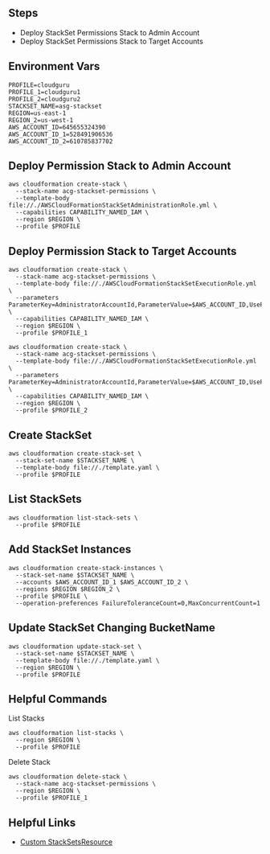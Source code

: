 
## Steps
- Deploy StackSet Permissions Stack to Admin Account 
- Deploy StackSet Permissions Stack to Target Accounts

## Environment Vars
```shell
PROFILE=cloudguru
PROFILE_1=cloudguru1
PROFILE_2=cloudguru2
STACKSET_NAME=asg-stackset
REGION=us-east-1
REGION_2=us-west-1
AWS_ACCOUNT_ID=645655324390
AWS_ACCOUNT_ID_1=528491906536
AWS_ACCOUNT_ID_2=610785837702
```

## Deploy Permission Stack to Admin Account
```shell
aws cloudformation create-stack \
  --stack-name acg-stackset-permissions \
  --template-body file://./AWSCloudFormationStackSetAdministrationRole.yml \
  --capabilities CAPABILITY_NAMED_IAM \
  --region $REGION \
  --profile $PROFILE
```

## Deploy Permission Stack to Target Accounts
```shell
aws cloudformation create-stack \
  --stack-name acg-stackset-permissions \
  --template-body file://./AWSCloudFormationStackSetExecutionRole.yml \
  --parameters ParameterKey=AdministratorAccountId,ParameterValue=$AWS_ACCOUNT_ID,UsePreviousValue=true,ResolvedValue=string \
  --capabilities CAPABILITY_NAMED_IAM \
  --region $REGION \
  --profile $PROFILE_1

aws cloudformation create-stack \
  --stack-name acg-stackset-permissions \
  --template-body file://./AWSCloudFormationStackSetExecutionRole.yml \
  --parameters ParameterKey=AdministratorAccountId,ParameterValue=$AWS_ACCOUNT_ID,UsePreviousValue=true,ResolvedValue=string \
  --capabilities CAPABILITY_NAMED_IAM \
  --region $REGION \
  --profile $PROFILE_2
```

## Create StackSet
```shell
aws cloudformation create-stack-set \
  --stack-set-name $STACKSET_NAME \
  --template-body file://./template.yaml \
  --profile $PROFILE
```

## List StackSets
```shell
aws cloudformation list-stack-sets \
  --profile $PROFILE
```

## Add StackSet Instances
```shell
aws cloudformation create-stack-instances \
  --stack-set-name $STACKSET_NAME \
  --accounts $AWS_ACCOUNT_ID_1 $AWS_ACCOUNT_ID_2 \
  --regions $REGION $REGION_2 \
  --profile $PROFILE \
  --operation-preferences FailureToleranceCount=0,MaxConcurrentCount=1
```

## Update StackSet Changing BucketName
```shell
aws cloudformation update-stack-set \
  --stack-set-name $STACKSET_NAME \
  --template-body file://./template.yaml \
  --region $REGION \
  --profile $PROFILE
```

## Helpful Commands

List Stacks
```shell
aws cloudformation list-stacks \
  --region $REGION \
  --profile $PROFILE
```

Delete Stack
```shell
aws cloudformation delete-stack \
  --stack-name acg-stackset-permissions \
  --region $REGION \
  --profile $PROFILE_1
```

## Helpful Links

- [Custom StackSetsResource](https://github.com/awslabs/aws-cloudformation-templates/blob/master/aws/solutions/StackSetsResource/Templates/stack-set-template.yaml)
